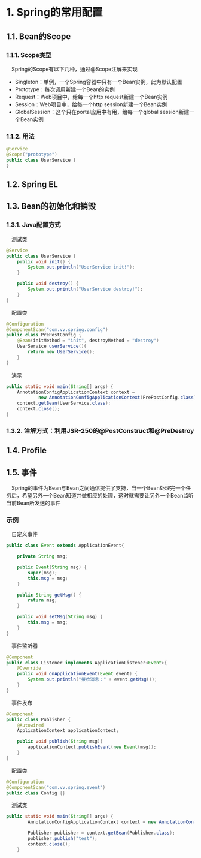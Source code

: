 # 1. Spring的常用配置
## 1.1. Bean的Scope
### 1.1.1. Scope类型
&emsp;Spring的Scope有以下几种，通过@Scope注解来实现
-   Singleton：单例，一个Spring容器中只有一个Bean实例，此为默认配置
-   Prototype：每次调用新建一个Bean的实例
-   Request：Web项目中，给每一个http request新建一个Bean实例
-   Session：Web项目中，给每一个http session新建一个Bean实例
-   GlobalSession：这个只在portal应用中有用，给每一个global session新建一个Bean实例
### 1.1.2. 用法
```java
@Service
@Scope("prototype")
public class UserService {
}
```

## 1.2. Spring EL
## 1.3. Bean的初始化和销毁
### 1.3.1. Java配置方式
&emsp;测试类
```java
@Service
public class UserService {
    public void init() {
        System.out.println("UserService init!");
    }

    public void destroy() {
        System.out.println("UserService destroy!");
    }
}
```
&emsp;配置类
```java
@Configuration
@ComponentScan("com.vv.spring.config")
public class PrePostConfig {
    @Bean(initMethod = "init", destroyMethod = "destroy")
    UserService userService(){
        return new UserService();
    }
}
```
&emsp;演示
```java
public static void main(String[] args) {
    AnnotationConfigApplicationContext context =
            new AnnotationConfigApplicationContext(PrePostConfig.class);
    context.getBean(UserService.class);
    context.close();
}
```
### 1.3.2. 注解方式：利用JSR-250的@PostConstruct和@PreDestroy

## 1.4. Profile

## 1.5. 事件
&emsp;Spring的事件为Bean与Bean之间通信提供了支持，当一个Bean处理完一个任务后，希望另外一个Bean知道并做相应的处理，这时就需要让另外一个Bean监听当前Bean所发送的事件
### 示例
&emsp;自定义事件
```java
public class Event extends ApplicationEvent{

    private String msg;

    public Event(String msg) {
        super(msg);
        this.msg = msg;
    }

    public String getMsg() {
        return msg;
    }

    public void setMsg(String msg) {
        this.msg = msg;
    }
}
```
&emsp;事件监听器
```java
@Component
public class Listener implements ApplicationListener<Event>{
    @Override
    public void onApplicationEvent(Event event) {
        System.out.println("接收消息：" + event.getMsg());
    }
}
```
&emsp;事件发布
```java
@Component
public class Publisher {
    @Autowired
    ApplicationContext applicationContext;

    public void publish(String msg){
        applicationContext.publishEvent(new Event(msg));
    }
}
```
&emsp;配置类
```java
@Configuration
@ComponentScan("com.vv.spring.event")
public class Config {}
```
&emsp;测试类
```java
public static void main(String[] args) {
        AnnotationConfigApplicationContext context = new AnnotationConfigApplicationContext(Config.class);

        Publisher publisher = context.getBean(Publisher.class);
        publisher.publish("test");
        context.close();
    }
```